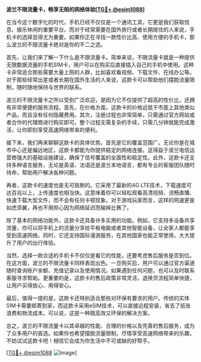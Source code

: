 **波兰不限流量卡，畅享无阻的网络体验[[TG💪+ @esim1088](https://t.me/s/esim1088)]**

在当今这个数字化的时代，手机已经不仅仅是一个通讯工具，它更是我们获取信息、娱乐休闲的重要平台。而对于经常需要在国外旅行或者长期居住的人来说，手机卡的选择显得尤为重要。如果你正在寻找一款性价比高、使用方便的手机卡，那么波兰的不限流量卡绝对是你的不二之选。

首先，让我们来了解一下什么是不限流量卡。简单来说，不限流量卡就是一种提供无限数据流量的手机SIM卡，用户可以在购买后直接插入自己的手机中使用。这种卡非常适合那些需要大量上网的人群，比如喜欢看视频、下载文件、在线办公等。对于那些经常出差或者长期在国外生活的人来说，这款卡可以帮助他们摆脱流量限制，随时随地保持与世界的联系。

波兰的不限流量卡之所以受到广泛欢迎，是因为它不仅提供了超高的性价比，还拥有非常便捷的服务流程。首先，在价格方面，这款卡的价格远低于市面上其他类似产品，而且没有任何隐藏费用。其次，注册过程也非常简单，只需通过官方网站或者合作的代理商进行购买即可。整个过程无需复杂的手续，只需几分钟就能完成激活，让你即刻享受高速网络带来的便利。

接下来，我们再来聊聊这款卡的具体优势。首先是它的覆盖范围广。无论你是在城市中心还是偏远地区，这款卡都能为你提供稳定的网络连接。这得益于波兰电信运营商强大的基础设施建设，确保了信号覆盖的全面性和稳定性。此外，这款卡还支持多种语言服务，无论是英语、法语还是波兰本地语言，都有专业的客服团队随时待命，帮助用户解决各种问题。

再者，这款卡的速度也是无可挑剔的。它采用了最新的4G LTE技术，下载速度可达百兆以上，上传速度也相当快。这意味着你可以轻松观看高清视频、流畅直播、快速下载大型文件，而不会有任何卡顿现象。对于游戏玩家而言，这样的网速更是如虎添翼，再也不用担心因为网络延迟而输掉比赛了。

除了基本的网络功能外，这款卡还具备许多实用的功能。例如，它支持多设备共享流量，你可以将手机上的流量分享给平板电脑或者其他智能设备，让全家人都能享受到高速网络。同时，它还支持国际漫游服务，在其他国家也能正常使用，大大提升了用户的出行体验。

当然，选择一款合适的手机卡不仅仅是看它的性能，还要考虑售后服务是否到位。在这方面，波兰的不限流量卡同样表现出色。一旦购买后，用户可以通过官方渠道随时查询账户余额、充值记录以及使用情况。如果遇到任何问题，也可以及时联系客服寻求帮助。更重要的是，这款卡的售后政策非常灵活，退换货流程简单快捷，让用户买得放心、用得安心。

最后，值得一提的是，这款卡还特别适合那些对环保有要求的用户。传统的实体SIM卡需要邮寄到家，而这款卡采用eSIM技术，可以直接远程安装，省去了纸张浪费和物流成本。可以说，这是一种既高效又环保的解决方案。

总之，波兰的不限流量卡以其卓越的性能、合理的价格以及完善的售后服务，成为了众多用户的首选。如果你也希望摆脱流量限制，尽情享受高速网络带来的乐趣，不妨试试这款卡吧！相信它会成为你生活中不可或缺的好帮手。

[[TG💪+ @esim1088](https://t.me/s/esim1088) ![Image](https://i.postimg.cc/4NQfJmqS/Snipaste-2025-05-13-00-14-12.png)]